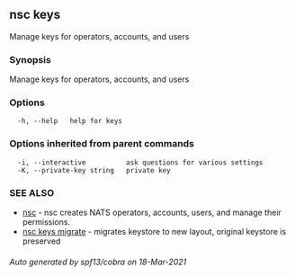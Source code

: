 ## nsc keys

Manage keys for operators, accounts, and users

### Synopsis

Manage keys for operators, accounts, and users

### Options

```
  -h, --help   help for keys
```

### Options inherited from parent commands

```
  -i, --interactive          ask questions for various settings
  -K, --private-key string   private key
```

### SEE ALSO

* [nsc](nsc.md)	 - nsc creates NATS operators, accounts, users, and manage their permissions.
* [nsc keys migrate](nsc_keys_migrate.md)	 - migrates keystore to new layout, original keystore is preserved

###### Auto generated by spf13/cobra on 18-Mar-2021
